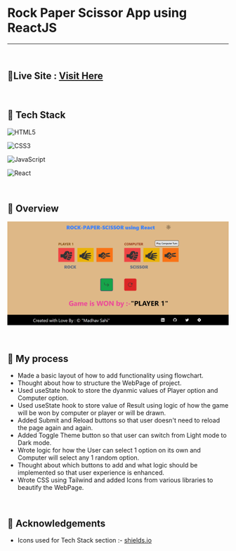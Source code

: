# Rock Paper Scissor App using ReactJS
<hr>
<br> 

## 📌Live Site : [Visit Here](https://react-rock-paper-scissor-madhavsahi.netlify.app/ "Live Link")

<br>

## 📌 Tech Stack
![HTML5](https://img.shields.io/badge/html5-%23E34F26.svg?style=for-the-badge&logo=html5&logoColor=white)

![CSS3](https://img.shields.io/badge/css3-%231572B6.svg?style=for-the-badge&logo=css3&logoColor=white)

![JavaScript](https://img.shields.io/badge/javascript-%23323330.svg?style=for-the-badge&logo=javascript&logoColor=%23F7DF1E)

![React](https://img.shields.io/badge/react-%2320232a.svg?style=for-the-badge&logo=react&logoColor=%2361DAFB)

<br>

## 📌 Overview
![First page screenshot](./assets/rock-paper-scissor-ss2.PNG)

<br>

## 📌 My process

- Made a basic layout of how to add functionality using flowchart.
- Thought about how to structure the WebPage of project.
- Used useState hook to store the dyanmic values of Player option and Computer option.
- Used useState hook to store value of Result using logic of how the game will be won by computer or player or  will be drawn.
- Added Submit and Reload buttons so that user doesn't need to reload the page again and again.  
- Added Toggle Theme button so that user can switch from Light mode to Dark mode.
- Wrote logic for how the User can select 1 option on its own and Computer will select any 1 random option.
- Thought about which buttons to add and what logic should be implemented so that user experience is enhanced.
- Wrote CSS using Tailwind and added Icons from various libraries to beautify the WebPage.

<br>

## 📌 Acknowledgements

- Icons used for Tech Stack section :- [shields.io](https://img.shields.io)



